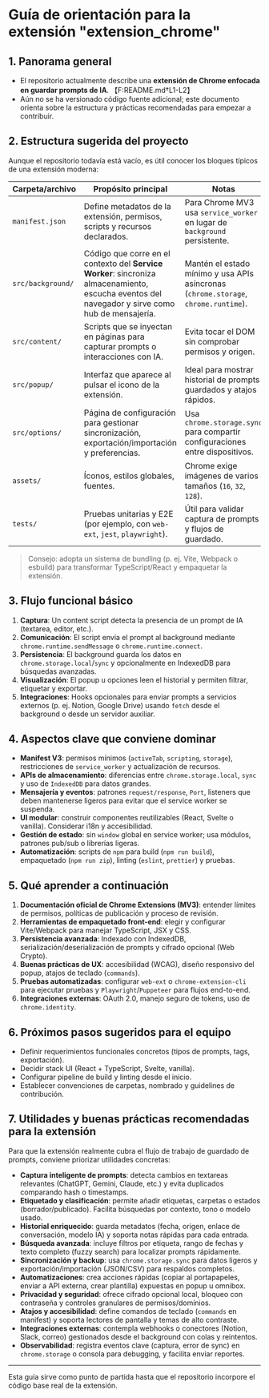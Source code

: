 # Guía de orientación para la extensión "extension_chrome"

## 1. Panorama general
- El repositorio actualmente describe una **extensión de Chrome enfocada en guardar prompts de IA**. 【F:README.md†L1-L2】
- Aún no se ha versionado código fuente adicional; este documento orienta sobre la estructura y prácticas recomendadas para empezar a contribuir.

## 2. Estructura sugerida del proyecto
Aunque el repositorio todavía está vacío, es útil conocer los bloques típicos de una extensión moderna:

| Carpeta/archivo | Propósito principal | Notas |
| --- | --- | --- |
| `manifest.json` | Define metadatos de la extensión, permisos, scripts y recursos declarados. | Para Chrome MV3 usa `service_worker` en lugar de `background` persistente. |
| `src/background/` | Código que corre en el contexto del **Service Worker**: sincroniza almacenamiento, escucha eventos del navegador y sirve como hub de mensajería. | Mantén el estado mínimo y usa APIs asíncronas (`chrome.storage`, `chrome.runtime`). |
| `src/content/` | Scripts que se inyectan en páginas para capturar prompts o interacciones con IA. | Evita tocar el DOM sin comprobar permisos y origen. |
| `src/popup/` | Interfaz que aparece al pulsar el icono de la extensión. | Ideal para mostrar historial de prompts guardados y atajos rápidos. |
| `src/options/` | Página de configuración para gestionar sincronización, exportación/importación y preferencias. | Usa `chrome.storage.sync` para compartir configuraciones entre dispositivos. |
| `assets/` | Íconos, estilos globales, fuentes. | Chrome exige imágenes de varios tamaños (`16`, `32`, `128`). |
| `tests/` | Pruebas unitarias y E2E (por ejemplo, con `web-ext`, `jest`, `playwright`). | Útil para validar captura de prompts y flujos de guardado. |

> Consejo: adopta un sistema de bundling (p. ej. Vite, Webpack o esbuild) para transformar TypeScript/React y empaquetar la extensión.

## 3. Flujo funcional básico
1. **Captura**: Un content script detecta la presencia de un prompt de IA (textarea, editor, etc.).
2. **Comunicación**: El script envía el prompt al background mediante `chrome.runtime.sendMessage` o `chrome.runtime.connect`.
3. **Persistencia**: El background guarda los datos en `chrome.storage.local`/`sync` y opcionalmente en IndexedDB para búsquedas avanzadas.
4. **Visualización**: El popup u opciones leen el historial y permiten filtrar, etiquetar y exportar.
5. **Integraciones**: Hooks opcionales para enviar prompts a servicios externos (p. ej. Notion, Google Drive) usando `fetch` desde el background o desde un servidor auxiliar.

## 4. Aspectos clave que conviene dominar
- **Manifest V3**: permisos mínimos (`activeTab`, `scripting`, `storage`), restricciones de `service_worker` y actualización de recursos.
- **APIs de almacenamiento**: diferencias entre `chrome.storage.local`, `sync` y uso de `IndexedDB` para datos grandes.
- **Mensajería y eventos**: patrones `request/response`, `Port`, listeners que deben mantenerse ligeros para evitar que el service worker se suspenda.
- **UI modular**: construir componentes reutilizables (React, Svelte o vanilla). Considerar i18n y accesibilidad.
- **Gestión de estado**: sin `window` global en service worker; usa módulos, patrones pub/sub o librerías ligeras.
- **Automatización**: scripts de `npm` para build (`npm run build`), empaquetado (`npm run zip`), linting (`eslint`, `prettier`) y pruebas.

## 5. Qué aprender a continuación
1. **Documentación oficial de Chrome Extensions (MV3)**: entender límites de permisos, políticas de publicación y proceso de revisión.
2. **Herramientas de empaquetado front-end**: elegir y configurar Vite/Webpack para manejar TypeScript, JSX y CSS.
3. **Persistencia avanzada**: Indexado con IndexedDB, serialización/deserialización de prompts y cifrado opcional (Web Crypto).
4. **Buenas prácticas de UX**: accesibilidad (WCAG), diseño responsivo del popup, atajos de teclado (`commands`).
5. **Pruebas automatizadas**: configurar `web-ext` o `chrome-extension-cli` para ejecutar pruebas y `Playwright`/`Puppeteer` para flujos end-to-end.
6. **Integraciones externas**: OAuth 2.0, manejo seguro de tokens, uso de `chrome.identity`.

## 6. Próximos pasos sugeridos para el equipo
- Definir requerimientos funcionales concretos (tipos de prompts, tags, exportación).
- Decidir stack UI (React + TypeScript, Svelte, vanilla).
- Configurar pipeline de build y linting desde el inicio.
- Establecer convenciones de carpetas, nombrado y guidelines de contribución.

## 7. Utilidades y buenas prácticas recomendadas para la extensión
Para que la extensión realmente cubra el flujo de trabajo de guardado de prompts, conviene priorizar utilidades concretas:

- **Captura inteligente de prompts**: detecta cambios en textareas relevantes (ChatGPT, Gemini, Claude, etc.) y evita duplicados comparando hash o timestamps.
- **Etiquetado y clasificación**: permite añadir etiquetas, carpetas o estados (borrador/publicado). Facilita búsquedas por contexto, tono o modelo usado.
- **Historial enriquecido**: guarda metadatos (fecha, origen, enlace de conversación, modelo IA) y soporta notas rápidas para cada entrada.
- **Búsqueda avanzada**: incluye filtros por etiqueta, rango de fechas y texto completo (fuzzy search) para localizar prompts rápidamente.
- **Sincronización y backup**: usa `chrome.storage.sync` para datos ligeros y exportación/importación (JSON/CSV) para respaldos completos.
- **Automatizaciones**: crea acciones rápidas (copiar al portapapeles, enviar a API externa, crear plantilla) expuestas en popup u omnibox.
- **Privacidad y seguridad**: ofrece cifrado opcional local, bloqueo con contraseña y controles granulares de permisos/domínios.
- **Atajos y accesibilidad**: define comandos de teclado (`commands` en manifest) y soporta lectores de pantalla y temas de alto contraste.
- **Integraciones externas**: contempla webhooks o conectores (Notion, Slack, correo) gestionados desde el background con colas y reintentos.
- **Observabilidad**: registra eventos clave (captura, error de sync) en `chrome.storage` o consola para debugging, y facilita enviar reportes.

---
Esta guía sirve como punto de partida hasta que el repositorio incorpore el código base real de la extensión.
